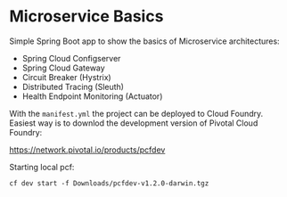 # Microservice Basics

Simple Spring Boot app to show the basics of Microservice architectures:
 
 - Spring Cloud Configserver
 - Spring Cloud Gateway
 - Circuit Breaker (Hystrix)
 - Distributed Tracing (Sleuth)
 - Health Endpoint Monitoring (Actuator)

With the `manifest.yml` the project can be deployed to Cloud Foundry. Easiest way is to downlod the development version of Pivotal Cloud Foundry:

https://network.pivotal.io/products/pcfdev

Starting local pcf:

`cf dev start -f Downloads/pcfdev-v1.2.0-darwin.tgz`